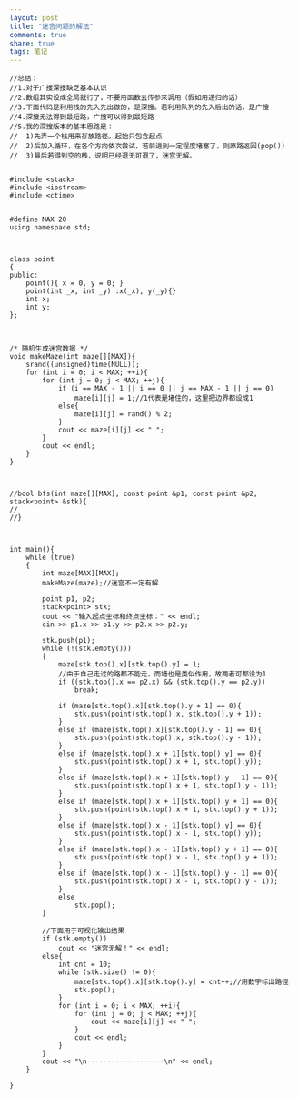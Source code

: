 ```yaml
---
layout: post
title: "迷宫问题的解法" 
comments: true
share: true
tags: 笔记
---
```



	
	//总结：
	//1.对于广搜深搜缺乏基本认识
	//2.数组其实设成全局就行了，不要用函数去传参来调用（假如用递归的话）
	//3.下面代码是利用栈的先入先出做的，是深搜。若利用队列的先入后出的话，是广搜
	//4.深搜无法得到最短路，广搜可以得到最短路
	//5.我的深搜版本的基本思路是：
	//	1)先弄一个栈用来存放路径。起始只包含起点
	//	2)后加入循环，在各个方向依次尝试，若前进到一定程度堵塞了，则原路返回(pop())
	//	3)最后若得到空的栈，说明已经退无可退了，迷宫无解。
	
	
	#include <stack>
	#include <iostream>
	#include <ctime>
	
	
	#define MAX 20
	using namespace std;
	
	
	
	class point
	{
	public:
		point(){ x = 0, y = 0; }
		point(int _x, int _y) :x(_x), y(_y){}
		int x;
		int y;
	};
	
	
	
	/* 随机生成迷宫数据 */
	void makeMaze(int maze[][MAX]){
		srand((unsigned)time(NULL));
		for (int i = 0; i < MAX; ++i){
			for (int j = 0; j < MAX; ++j){
				if (i == MAX - 1 || i == 0 || j == MAX - 1 || j == 0)
					maze[i][j] = 1;//1代表是堵住的，这里把边界都设成1
				else{
					maze[i][j] = rand() % 2;
				}
				cout << maze[i][j] << " ";
			}
			cout << endl;
		}
	}
	
	
	
	//bool bfs(int maze[][MAX], const point &p1, const point &p2, stack<point> &stk){
	//
	//}
	
	
	
	int main(){
		while (true)
		{
			int maze[MAX][MAX];
			makeMaze(maze);//迷宫不一定有解
	
			point p1, p2;
			stack<point> stk;
			cout << "输入起点坐标和终点坐标：" << endl;
			cin >> p1.x >> p1.y >> p2.x >> p2.y;
	
			stk.push(p1);
			while (!(stk.empty()))
			{
				maze[stk.top().x][stk.top().y] = 1;
				//由于自己走过的路都不能走，而墙也是类似作用，故两者可都设为1
				if ((stk.top().x == p2.x) && (stk.top().y == p2.y))
					break;
	
				if (maze[stk.top().x][stk.top().y + 1] == 0){
					stk.push(point(stk.top().x, stk.top().y + 1));
				}
				else if (maze[stk.top().x][stk.top().y - 1] == 0){
					stk.push(point(stk.top().x, stk.top().y - 1));
				}
				else if (maze[stk.top().x + 1][stk.top().y] == 0){
					stk.push(point(stk.top().x + 1, stk.top().y));
				}
				else if (maze[stk.top().x + 1][stk.top().y - 1] == 0){
					stk.push(point(stk.top().x + 1, stk.top().y - 1));
				}
				else if (maze[stk.top().x + 1][stk.top().y + 1] == 0){
					stk.push(point(stk.top().x + 1, stk.top().y + 1));
				}
				else if (maze[stk.top().x - 1][stk.top().y] == 0){
					stk.push(point(stk.top().x - 1, stk.top().y));
				}
				else if (maze[stk.top().x - 1][stk.top().y + 1] == 0){
					stk.push(point(stk.top().x - 1, stk.top().y + 1));
				}
				else if (maze[stk.top().x - 1][stk.top().y - 1] == 0){
					stk.push(point(stk.top().x - 1, stk.top().y - 1));
				}
				else
					stk.pop();
			}
	
			//下面用于可视化输出结果
			if (stk.empty())
				cout << "迷宫无解！" << endl;
			else{
				int cnt = 10;
				while (stk.size() != 0){
					maze[stk.top().x][stk.top().y] = cnt++;//用数字标出路径
					stk.pop();
				}
				for (int i = 0; i < MAX; ++i){
					for (int j = 0; j < MAX; ++j){
						cout << maze[i][j] << " ";
					}
					cout << endl;
				}
			}
			cout << "\n-------------------\n" << endl;
		}
	
	}
	
	
